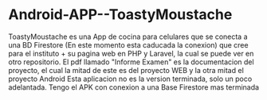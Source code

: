 # Android-APP--ToastyMoustache
ToastyMoustache es una App de cocina para celulares que se conecta a una BD Firestore (En este momento esta caducada la conexion) que cree para el instituto + su pagina web en PHP y Laravel, la cual se puede ver en otro repositorio.
El pdf llamado "Informe Examen" es la documentacion del proyecto, el cual la mitad de este es del proyecto WEB y la otra mitad el proyecto Android
Esta aplicacion no es la version terminada, solo un poco adelantada. Tengo el APK con conexion a una Base Firestore mas terminada
